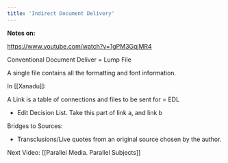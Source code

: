 ```yaml
---
title: 'Indirect Document Delivery'
---
```


**Notes on:**

https://www.youtube.com/watch?v=1gPM3GqjMR4

Conventional Document Deliver = Lump File

A single file contains all the formatting and font information.

In [[Xanadu]]:

A Link is a table of connections and files to be sent for = EDL

- Edit Decision List. Take this part of link a, and link b

Bridges to Sources:

- Transclusions/Live quotes from an original source chosen by the author.

Next Video: [[Parallel Media. Parallel Subjects]]
